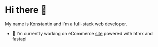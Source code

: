 
# Hi there 👋
My name is Konstantin and I'm a full-stack web developer.
- 🔭 I’m currently working on eCommerce [site](https://github.com/guff192/htmx-online-store) powered with htmx and fastapi
<!--
## My hard skills
- **Programming languages:**
  - Python3
  - Golang
  - JavaScript
- **Database engines:**
  - PostgreSQL
  - MySQL
  - SQLite3
  - MongoDB
- **Web frameworks:**
  - Django
  - Django Rest Framework
  - Gin Web Framework (Golang)
  - FastAPI
- **Frontend:**
  - HTML5
  - CSS3 (Flex, Grid, Adaptive)
  - Vue.js
  - Tilda
- **Deployment:**
  - Git
  - Docker
 - **System administration:** 
   - Linux
   - Vim
   - SSH

**guff192/guff192** is a ✨ _special_ ✨ repository because its `README.md` (this file) appears on your GitHub profile.

Here are some ideas to get you started:

- 🔭 I’m currently working on ...
- 🌱 I’m currently learning ...
- 👯 I’m looking to collaborate on ...
- 🤔 I’m looking for help with ...
- 💬 Ask me about ...
- 📫 How to reach me: ...
- 😄 Pronouns: ...
- ⚡ Fun fact: ...
-->
